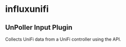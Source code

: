 # influxunifi

## UnPoller Input Plugin

Collects UniFi data from a UniFi controller using the API.
